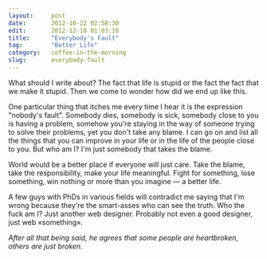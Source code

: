 ```yaml
---
layout:     post
date:       2012-10-22 02:58:30
edit:       2012-12-10 01:03:16
title:      "Everybody's Fault"
tag:        "Better Life"
category:   coffee-in-the-morning
slug:       everybody-fault
---
```


What should I write about? The fact that life is stupid or the fact the fact that we make it stupid. Then we come to wonder how did we end up like this.

One particular thing that itches me every time I hear it is the expression "nobody's fault". Somebody dies, somebody is sick, somebody close to you is having a problem, somehow you're staying in the way of someone trying to solve their problems, yet you don't take any blame. I can go on and list all the things that you can improve in your life or in the life of the people close to you. But who am I? I'm just somebody that takes the blame.

World would be a better place if everyone will just care. Take the blame, take the responsibility, make your life meaningful. Fight for something, lose something, win nothing or more than you imagine — a better life.

A few guys with PhDs in various fields will contradict me saying that I'm wrong because they're the smart-asses who can see the truth. Who the fuck am I? Just another web designer. Probably not even a good designer, just web «something».

*After all that being said, he agrees that some people are heartbroken, others are just broken.*
